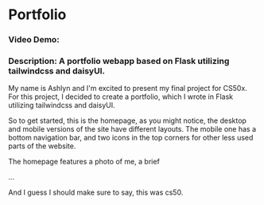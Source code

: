 # Portfolio
### Video Demo:  <URL HERE>
### Description: A portfolio webapp based on Flask utilizing tailwindcss and daisyUI.

My name is Ashlyn and I'm excited to present my final project for CS50x.  For this project, I decided to create a portfolio, which I wrote in Flask utilizing tailwindcss and daisyUI.

So to get started, this is the homepage, as you might notice, the desktop and mobile versions of the site have different layouts. The mobile one has a bottom navigation bar, and two icons in the top corners for other less used parts of the website.

The homepage features a photo of me, a brief 


...

And I guess I should make sure to say, this was cs50.
